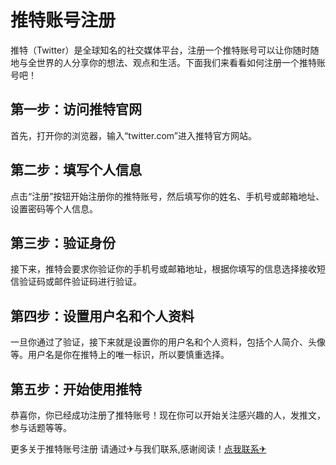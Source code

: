 # 推特账号注册

推特（Twitter）是全球知名的社交媒体平台，注册一个推特账号可以让你随时随地与全世界的人分享你的想法、观点和生活。下面我们来看看如何注册一个推特账号吧！

## 第一步：访问推特官网

首先，打开你的浏览器，输入“twitter.com”进入推特官方网站。

## 第二步：填写个人信息

点击“注册”按钮开始注册你的推特账号，然后填写你的姓名、手机号或邮箱地址、设置密码等个人信息。

## 第三步：验证身份

接下来，推特会要求你验证你的手机号或邮箱地址，根据你填写的信息选择接收短信验证码或邮件验证码进行验证。

## 第四步：设置用户名和个人资料

一旦你通过了验证，接下来就是设置你的用户名和个人资料，包括个人简介、头像等。用户名是你在推特上的唯一标识，所以要慎重选择。

## 第五步：开始使用推特

恭喜你，你已经成功注册了推特账号！现在你可以开始关注感兴趣的人，发推文，参与话题等等。

更多关于推特账号注册 请通过✈与我们联系,感谢阅读！[点我联系✈](https://chat.k02.cc)